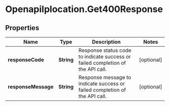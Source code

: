 # OpenapiIplocation.Get400Response

## Properties

Name | Type | Description | Notes
------------ | ------------- | ------------- | -------------
**responseCode** | **String** | Response status code to indicate success or failed completion of the API call. | [optional] 
**responseMessage** | **String** | Response message to indicate success or failed completion of the API call. | [optional] 


